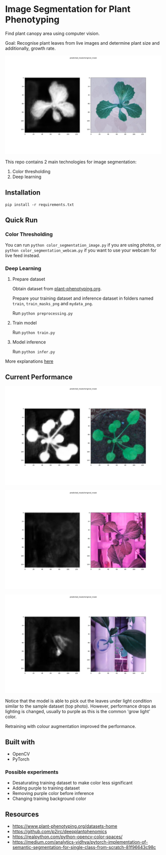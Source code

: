 # Image Segmentation for Plant Phenotyping
Find plant canopy area using computer vision. 

Goal: Recognise plant leaves from live images and determine plant size and additionally, growth rate. 

![](./docs/Figure_4.png)

This repo contains 2 main technologies for image segmentation:

1. Color thresholding 
2. Deep learning

## Installation

`pip install -r requirements.txt `

## Quick Run

### Color Thresholding

You can run `python color_segmentation_image.py` if you are using photos, or `python color_segmentation_webcam.py` if you want to use your webcam for live feed instead. 

### Deep Learning

1. Prepare dataset

   Obtain dataset from [plant-phenotyping.org](https://www.plant-phenotyping.org/datasets-home).

   Prepare your training dataset and inference dataset in folders named `train`, `train_masks_png` and `mydata_png`.

   Run `python preprocessing.py`

2. Train model

   Run `python train.py`

3. Model inference

   Run `python infer.py`

More explanations [here](https://medium.com/analytics-vidhya/pytorch-implementation-of-semantic-segmentation-for-single-class-from-scratch-81f96643c98c)
## Current Performance

![](./docs/Figure_1.png?raw=true 'with training dataset')

![](./docs/Figure_5.png)

![](./docs/Figure_6.png)

Notice that the model is able to pick out the leaves under light condition similar to the sample dataset (top photo). However, performance drops as lighting is changed, usually to purple as this is the common 'grow light' color. 

Retraining with colour augmentation improved the performance.

## Built with
- OpenCV
- PyTorch


### Possible experiments
- Desaturating training dataset to make color less significant
- Adding purple to training dataset
- Removing purple color before inference
- Changing training background color

## Resources

- https://www.plant-phenotyping.org/datasets-home
- https://github.com/p2irc/deepplantphenomics
- https://realpython.com/python-opencv-color-spaces/
- https://medium.com/analytics-vidhya/pytorch-implementation-of-semantic-segmentation-for-single-class-from-scratch-81f96643c98c
